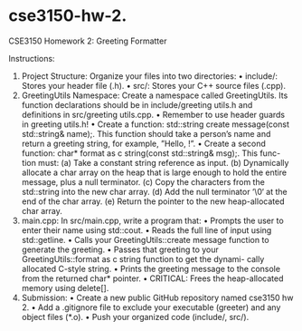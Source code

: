 # cse3150-hw-2.
CSE3150 Homework 2: Greeting Formatter

Instructions: 
1. Project Structure: Organize your files into two directories: • include/: Stores your header file (.h).
• src/: Stores your C++ source files (.cpp).
2. GreetingUtils Namespace: Create a namespace called GreetingUtils. Its function declarations
should be in include/greeting utils.h and definitions in src/greeting utils.cpp.
• Remember to use header guards in greeting utils.h!
• Create a function: std::string create message(const std::string& name);. This function should take a person’s name and return a greeting string, for example, ”Hello, <name>!”.
• Create a second function: char* format as c string(const std::string& msg);. This func- tion must:
(a) Take a constant string reference as input.
(b) Dynamically allocate a char array on the heap that is large enough to hold the entire
message, plus a null terminator.
(c) Copy the characters from the std::string into the new char array.
(d) Add the null terminator ‘\0‘ at the end of the char array.
(e) Return the pointer to the new heap-allocated char array.
3. main.cpp: In src/main.cpp, write a program that:
• Prompts the user to enter their name using std::cout.
• Reads the full line of input using std::getline.
• Calls your GreetingUtils::create message function to generate the greeting.
• Passes that greeting to your GreetingUtils::format as c string function to get the dynami- cally allocated C-style string.
• Prints the greeting message to the console from the returned char* pointer.
• CRITICAL: Frees the heap-allocated memory using delete[].
4. Submission:
• Create a new public GitHub repository named cse3150 hw 2.
• Add a .gitignore file to exclude your executable (greeter) and any object files (*.o). • Push your organized code (include/, src/).
